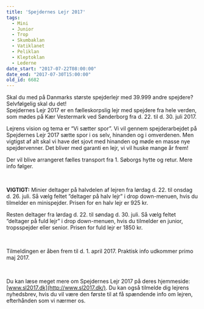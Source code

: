 ```yaml
---
title: 'Spejdernes Lejr 2017'
tags:
  - Mini
  - Junior
  - Trop
  - Skumbaklan
  - Vatiklanet
  - Peliklan
  - Kleptoklan
  - Lederne
date_start: "2017-07-22T08:00:00"
date_end: "2017-07-30T15:00:00"
old_id: 6682
---
```

Skal du med på Danmarks største spejderlejr med 39.999 andre spejdere? Selvfølgelig skal du det! <br /> Spejdernes Lejr 2017 er en fælleskorpslig lejr med spejdere fra hele verden, som mødes på Kær Vestermark ved Sønderborg fra d. 22. til d. 30. juli 2017.&nbsp;

Lejrens vision og tema er “Vi sætter spor”. Vi vil gennem spejderarbejdet på Spejdernes Lejr 2017&nbsp;sætte spor i os selv, hinanden og i omverdenen. Men vigtigst af alt skal vi have det sjovt med hinanden og møde en masse nye spejdervenner. Det bliver med garanti en lejr, vi vil huske mange år frem!&nbsp;

Der vil blive arrangeret fælles transport fra 1. Søborgs hytte og retur. Mere info følger.

&nbsp;

**VIGTIGT:** Minier deltager på halvdelen af lejren fra lørdag d. 22. til onsdag d. 26. juli. Så vælg feltet ”deltager på halv lejr” i drop down-menuen, hvis du tilmelder en minispejder. Prisen for en halv lejr er 925 kr.&nbsp;

Resten deltager fra lørdag d. 22. til søndag d. 30. juli. Så vælg feltet ”deltager på fuld lejr” i drop down-menuen, hvis du tilmelder en junior, tropsspejder eller senior. Prisen for fuld lejr er 1850 kr.&nbsp;

&nbsp;

Tilmeldingen er åben frem til d. 1. april 2017. Praktisk info udkommer primo maj 2017.

&nbsp;

Du kan læse meget mere om Spejdernes Lejr 2017 på deres hjemmeside: [www.sl2017.dk](http://www.sl2017.dk/). Du kan også tilmelde dig lejrens nyhedsbrev, hvis du vil være den første til at få spændende info om lejren, efterhånden som vi nærmer os.&nbsp;&nbsp;